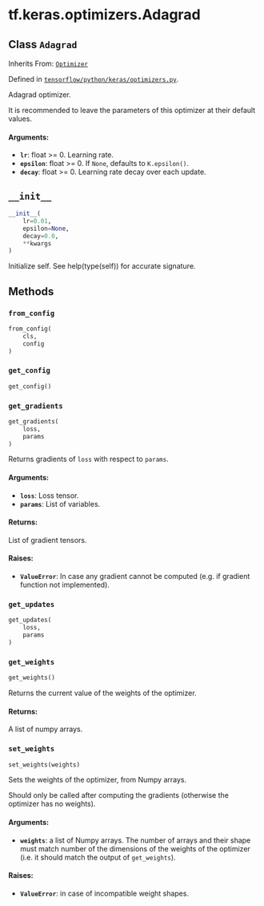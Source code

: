 <div itemscope itemtype="http://developers.google.com/ReferenceObject">
<meta itemprop="name" content="tf.keras.optimizers.Adagrad" />
<meta itemprop="path" content="Stable" />
<meta itemprop="property" content="__init__"/>
<meta itemprop="property" content="from_config"/>
<meta itemprop="property" content="get_config"/>
<meta itemprop="property" content="get_gradients"/>
<meta itemprop="property" content="get_updates"/>
<meta itemprop="property" content="get_weights"/>
<meta itemprop="property" content="set_weights"/>
</div>

# tf.keras.optimizers.Adagrad

## Class `Adagrad`

Inherits From: [`Optimizer`](../../../tf/keras/optimizers/Optimizer.md)



Defined in [`tensorflow/python/keras/optimizers.py`](https://www.tensorflow.org/code/tensorflow/python/keras/optimizers.py).

Adagrad optimizer.

It is recommended to leave the parameters of this optimizer
at their default values.

#### Arguments:

* <b>`lr`</b>: float >= 0. Learning rate.
* <b>`epsilon`</b>: float >= 0. If `None`, defaults to `K.epsilon()`.
* <b>`decay`</b>: float >= 0. Learning rate decay over each update.

<h2 id="__init__"><code>__init__</code></h2>

``` python
__init__(
    lr=0.01,
    epsilon=None,
    decay=0.0,
    **kwargs
)
```

Initialize self.  See help(type(self)) for accurate signature.



## Methods

<h3 id="from_config"><code>from_config</code></h3>

``` python
from_config(
    cls,
    config
)
```



<h3 id="get_config"><code>get_config</code></h3>

``` python
get_config()
```



<h3 id="get_gradients"><code>get_gradients</code></h3>

``` python
get_gradients(
    loss,
    params
)
```

Returns gradients of `loss` with respect to `params`.

#### Arguments:

* <b>`loss`</b>: Loss tensor.
* <b>`params`</b>: List of variables.


#### Returns:

List of gradient tensors.


#### Raises:

* <b>`ValueError`</b>: In case any gradient cannot be computed (e.g. if gradient
      function not implemented).

<h3 id="get_updates"><code>get_updates</code></h3>

``` python
get_updates(
    loss,
    params
)
```



<h3 id="get_weights"><code>get_weights</code></h3>

``` python
get_weights()
```

Returns the current value of the weights of the optimizer.

#### Returns:

A list of numpy arrays.

<h3 id="set_weights"><code>set_weights</code></h3>

``` python
set_weights(weights)
```

Sets the weights of the optimizer, from Numpy arrays.

Should only be called after computing the gradients
(otherwise the optimizer has no weights).

#### Arguments:

* <b>`weights`</b>: a list of Numpy arrays. The number
        of arrays and their shape must match
        number of the dimensions of the weights
        of the optimizer (i.e. it should match the
        output of `get_weights`).


#### Raises:

* <b>`ValueError`</b>: in case of incompatible weight shapes.



